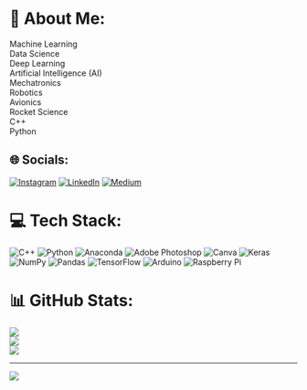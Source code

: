 # 💫 About Me:
Machine Learning<br>Data Science<br>Deep Learning <br>Artificial Intelligence (AI)<br>Mechatronics<br>Robotics<br>Avionics<br>Rocket Science<br>C++<br>Python<br>


## 🌐 Socials:
[![Instagram](https://img.shields.io/badge/Instagram-%23E4405F.svg?logo=Instagram&logoColor=white)](https://instagram.com/nihatakdamar) [![LinkedIn](https://img.shields.io/badge/LinkedIn-%230077B5.svg?logo=linkedin&logoColor=white)](https://linkedin.com/in/nihatakdamar) [![Medium](https://img.shields.io/badge/Medium-12100E?logo=medium&logoColor=white)](https://medium.com/@nihatakdamar) 

# 💻 Tech Stack:
![C++](https://img.shields.io/badge/c++-%2300599C.svg?style=for-the-badge&logo=c%2B%2B&logoColor=white) ![Python](https://img.shields.io/badge/python-3670A0?style=for-the-badge&logo=python&logoColor=ffdd54) ![Anaconda](https://img.shields.io/badge/Anaconda-%2344A833.svg?style=for-the-badge&logo=anaconda&logoColor=white) ![Adobe Photoshop](https://img.shields.io/badge/adobephotoshop-%2331A8FF.svg?style=for-the-badge&logo=adobephotoshop&logoColor=white) ![Canva](https://img.shields.io/badge/Canva-%2300C4CC.svg?style=for-the-badge&logo=Canva&logoColor=white) ![Keras](https://img.shields.io/badge/Keras-%23D00000.svg?style=for-the-badge&logo=Keras&logoColor=white) ![NumPy](https://img.shields.io/badge/numpy-%23013243.svg?style=for-the-badge&logo=numpy&logoColor=white) ![Pandas](https://img.shields.io/badge/pandas-%23150458.svg?style=for-the-badge&logo=pandas&logoColor=white) ![TensorFlow](https://img.shields.io/badge/TensorFlow-%23FF6F00.svg?style=for-the-badge&logo=TensorFlow&logoColor=white) ![Arduino](https://img.shields.io/badge/-Arduino-00979D?style=for-the-badge&logo=Arduino&logoColor=white) ![Raspberry Pi](https://img.shields.io/badge/-RaspberryPi-C51A4A?style=for-the-badge&logo=Raspberry-Pi)
# 📊 GitHub Stats:
![](https://github-readme-stats.vercel.app/api?username=nihatakdamar&theme=midnight-purple&hide_border=false&include_all_commits=false&count_private=false)<br/>
![](https://github-readme-streak-stats.herokuapp.com/?user=nihatakdamar&theme=midnight-purple&hide_border=false)<br/>
![](https://github-readme-stats.vercel.app/api/top-langs/?username=nihatakdamar&theme=midnight-purple&hide_border=false&include_all_commits=false&count_private=false&layout=compact)

---
[![](https://visitcount.itsvg.in/api?id=nihatakdamar&icon=0&color=0)](https://visitcount.itsvg.in)

<!-- Proudly created with GPRM ( https://gprm.itsvg.in ) -->  
